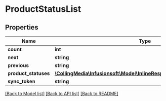 # ProductStatusList

## Properties
Name | Type | Description | Notes
------------ | ------------- | ------------- | -------------
**count** | **int** |  | [optional] 
**next** | **string** |  | [optional] 
**previous** | **string** |  | [optional] 
**product_statuses** | [**\CollingMedia\Infusionsoft\Model\InlineResponse20013ProductStatuses[]**](InlineResponse20013ProductStatuses.md) |  | [optional] 
**sync_token** | **string** |  | [optional] 

[[Back to Model list]](../README.md#documentation-for-models) [[Back to API list]](../README.md#documentation-for-api-endpoints) [[Back to README]](../README.md)


